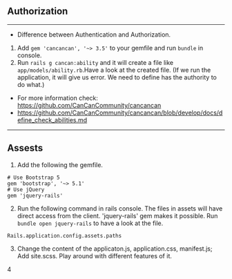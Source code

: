 ## Authorization
---------------------------------------
* Difference between Authentication and Authorization.
1. Add `gem 'cancancan', '~> 3.5'` to your gemfile and run `bundle` in console.
2. Run `rails g cancan:ability` and it will create a file like `app/models/ability.rb`.Have a look at the created file.
(If we run the application, it will give us error. We need to define has the authority to do what.)
* For more information check: https://github.com/CanCanCommunity/cancancan
* https://github.com/CanCanCommunity/cancancan/blob/develop/docs/define_check_abilities.md
-----------------------------------------
## Assests
1. Add the following the gemfile.
```
# Use Bootstrap 5
gem 'bootstrap', '~> 5.1'
# Use jQuery 
gem 'jquery-rails'
```

2. Run the following command in rails console. The files in assets will have direct access from the client.
'jquery-rails' gem makes it possible. Run `bundle open jquery-rails` to have a look at the file. 
```
Rails.application.config.assets.paths
```

3. Change the content of the applicaton.js, application.css, manifest.js; Add site.scss. Play around with different features of it.

4